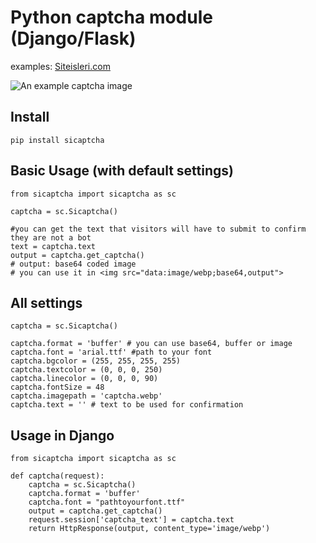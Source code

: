 # Python captcha module (Django/Flask)


examples: [Siteisleri.com](http://www.siteisleri.com)

![An example captcha image](https://raw.githubusercontent.com/siteisleri/sicaptcha/master/example.webp)

## Install
```
pip install sicaptcha
```
## Basic Usage (with default settings)
```
from sicaptcha import sicaptcha as sc

captcha = sc.Sicaptcha()

#you can get the text that visitors will have to submit to confirm they are not a bot
text = captcha.text
output = captcha.get_captcha()
# output: base64 coded image
# you can use it in <img src="data:image/webp;base64,output">
```
## All settings
```
captcha = sc.Sicaptcha()

captcha.format = 'buffer' # you can use base64, buffer or image
captcha.font = 'arial.ttf' #path to your font
captcha.bgcolor = (255, 255, 255, 255)
captcha.textcolor = (0, 0, 0, 250)
captcha.linecolor = (0, 0, 0, 90)
captcha.fontSize = 48
captcha.imagepath = 'captcha.webp'
captcha.text = '' # text to be used for confirmation
```


## Usage in Django
```
from sicaptcha import sicaptcha as sc

def captcha(request):
    captcha = sc.Sicaptcha()
    captcha.format = 'buffer'
    captcha.font = "pathtoyourfont.ttf"
    output = captcha.get_captcha()
    request.session['captcha_text'] = captcha.text
    return HttpResponse(output, content_type='image/webp')
```